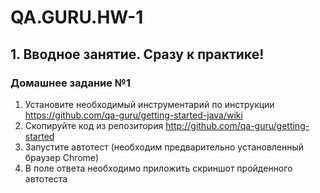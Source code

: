# QA.GURU.HW-1
## 1. Вводное занятие. Сразу к практике!
### Домашнее задание №1

1) Установите необходимый инструментарий по инструкции https://github.com/qa-guru/getting-started-java/wiki
2) Скопируйте код из репозитория http://github.com/qa-guru/getting-started
3) Запустите автотест (необходим предварительно установленный браузер Chrome)
4) В поле ответа необходимо приложить скриншот пройденного автотеста
